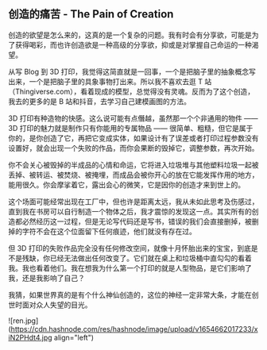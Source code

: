 ## 创造的痛苦 - The Pain of Creation

创造的欲望是怎么来的，这真的是一个复杂的问题。我有时会有分享欲，可能是为了获得喝彩，而也许创造欲是一种高级的分享欲，抑或是对掌握自己命运的一种渴望。

从写 Blog 到 3D 打印，我觉得这简直就是一回事，一个是把脑子里的抽象概念写出来，一个是把脑子里的具象事物打出来。所以我不喜欢去逛 T 站（Thingiverse.com），看着现成的模型，总觉得没有灵魂。反而为了这个创造，我去的更多的是 B 站和抖音，去学习自己建模画图的方法。

3D 打印有种造物的快感。这么说可能有点僭越，虽然那一个个非通用的物件 —— 3D 打印的魅力就是制作只有你能用的专属物品 —— 很简单、粗糙，但它是属于你的，是你创造了它，再把它变成实体，如果设计有了误差或者打印过程参数没有设置好，就会出现一个失败的作品，而你会果断的毁掉它，调整参数，再次开始。

你不会关心被毁掉的半成品的心情和命运，它将进入垃圾堆与其他塑料垃圾一起被丢掉、被转运、被焚烧、被掩埋，而成品会被你开心的放在它能发挥作用的地方，能用很久。你会摩挲着它，露出会心的微笑，它是因你的创造才来到世上的。

这个场面可能经常出现在工厂中，但也许是距离太远，我从未如此思考及伤感过，直到我在书房可以自行制造一个物体之后，我才震惊的发现这一点。其实所有的创造都必然经历这一过程，但是无论写代码还是写书，错误的我们会直接删掉，被删掉的字符不会在这个位面留下任何痕迹，他们就没有存在过。

但 3D 打印的失败作品完全没有任何修改空间，就像十月怀胎出来的宝宝，到底是不是残缺，你已经无法做出任何改变了。它们就在桌上和垃圾桶中直勾勾的看着我。我也看着他们。我在想我为什么第一个打印的就是人型物品，是它们影响了我，还是我影响了自己？

我猜，如果世界真的是有个什么神仙创造的，这位的神经一定非常大条，才能在创世时面对众人失望的目光。


![ren.jpg](https://cdn.hashnode.com/res/hashnode/image/upload/v1654662017233/xiN2PHdt4.jpg align="left")
